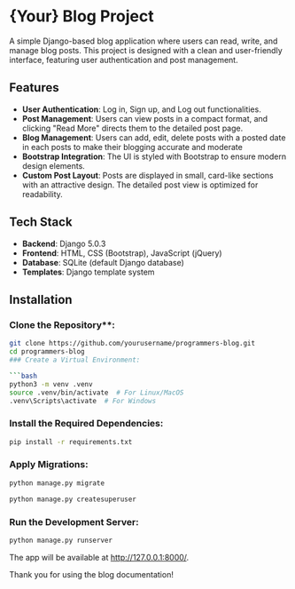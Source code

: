 # {Your} Blog Project

A simple Django-based blog application where users can read, write, and manage blog posts. This project is designed with a clean and user-friendly interface, featuring user authentication and post management.

## Features

- **User Authentication**: Log in, Sign up, and Log out functionalities.
- **Post Management**: Users can view posts in a compact format, and clicking "Read More" directs them to the detailed post page.
- **Blog Management**: Users can add, edit, delete posts with a posted date in each posts to make their blogging accurate and moderate
- **Bootstrap Integration**: The UI is styled with Bootstrap to ensure modern design elements.
- **Custom Post Layout**: Posts are displayed in small, card-like sections with an attractive design. The detailed post view is optimized for readability.

## Tech Stack

- **Backend**: Django 5.0.3
- **Frontend**: HTML, CSS (Bootstrap), JavaScript (jQuery)
- **Database**: SQLite (default Django database)
- **Templates**: Django template system

## Installation

### Clone the Repository**:
   ```bash
   git clone https://github.com/yourusername/programmers-blog.git
   cd programmers-blog
### Create a Virtual Environment:

```bash
python3 -m venv .venv
source .venv/bin/activate  # For Linux/MacOS
.venv\Scripts\activate  # For Windows
```

### Install the Required Dependencies:

```bash
pip install -r requirements.txt
```

### Apply Migrations:

```bash
python manage.py migrate
```

```bash
python manage.py createsuperuser
```

### Run the Development Server:

```bash
python manage.py runserver
```
The app will be available at http://127.0.0.1:8000/.


Thank you for using the blog documentation!
